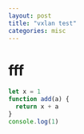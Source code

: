 ```yaml
---
layout: post
title: "vxlan test"
categories: misc
---
```



# fff

```js
let x = 1
function add(a) {
  return x + a
}
console.log(1)
```
